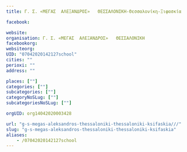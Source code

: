 ```yaml
---
title: Γ. Σ. «ΜΕΓΑΣ  ΑΛΕΞΑΝΔΡΟΣ»   ΘΕΣΣΑΛΟΝΙΚΗ-Θεσσαλονίκη-Ξιφασκία

facebook:

website:
organisation: Γ. Σ. «ΜΕΓΑΣ  ΑΛΕΞΑΝΔΡΟΣ»   ΘΕΣΣΑΛΟΝΙΚΗ
facebookorg:
websiteorg:
UID: "07042020142127school"
cities: ""
perioxi: ""
address: ""

places: [""]
categories: [""]
subcategories: [""]
categoryNoSLug: [""]
subcategoriesNoSLug: [""]

orgUID: org14042020003428

url: "g-s-megas-aleksandros-thessaloniki-thessaloniki-ksifaskia///"
slug: "g-s-megas-aleksandros-thessaloniki-thessaloniki-ksifaskia"
aliases:
    - /07042020142127school
---
```





